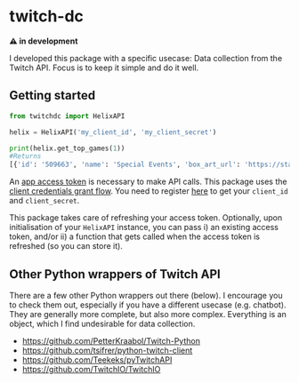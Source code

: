 # twitch-dc

**⚠ in development**

I developed this package with a specific usecase: Data collection from the Twitch API. Focus is to keep it simple and do it well.


## Getting started

```python
from twitchdc import HelixAPI

helix = HelixAPI('my_client_id', 'my_client_secret')

print(helix.get_top_games(1))
#Returns
[{'id': '509663', 'name': 'Special Events', 'box_art_url': 'https://static-cdn.jtvnw.net/ttv-boxart/509663-{width}x{height}.jpg', 'igdb_id': ''}]
```

An [app access token](https://dev.twitch.tv/docs/authentication/#app-access-tokens) is necessary to make API calls. This package uses the [client credentials grant flow](https://dev.twitch.tv/docs/authentication/getting-tokens-oauth/#client-credentials-grant-flow). You need to register [here](https://dev.twitch.tv/docs/authentication/register-app/) to get your `client_id` and `client_secret`. 

This package takes care of refreshing your access token. Optionally, upon initialisation of your `HelixAPI` instance, you can pass i) an existing access token, and/or ii) a function that gets called when the access token is refreshed (so you can store it). 


## Other Python wrappers of Twitch API

There are a few other Python wrappers out there (below). I encourage you to check them out, especially if you have a different usecase (e.g. chatbot). They are generally more complete, but also more complex. Everything is an object, which I find undesirable for data collection.
* https://github.com/PetterKraabol/Twitch-Python
* https://github.com/tsifrer/python-twitch-client
* https://github.com/Teekeks/pyTwitchAPI
* https://github.com/TwitchIO/TwitchIO

